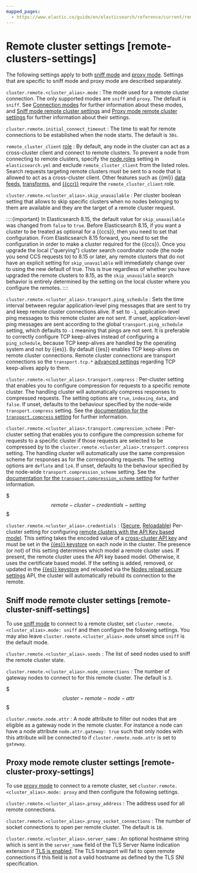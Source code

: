 ```yaml
---
mapped_pages:
  - https://www.elastic.co/guide/en/elasticsearch/reference/current/remote-clusters-settings.html
---
```


# Remote cluster settings [remote-clusters-settings]

The following settings apply to both [sniff mode](https://www.elastic.co/guide/en/elasticsearch/reference/current/remote-clusters.html#sniff-mode) and [proxy mode](https://www.elastic.co/guide/en/elasticsearch/reference/current/remote-clusters.html#proxy-mode). Settings that are specific to sniff mode and proxy mode are described separately.

`cluster.remote.<cluster_alias>.mode`
:   The mode used for a remote cluster connection. The only supported modes are `sniff` and `proxy`. The default is `sniff`. See [Connection modes](https://www.elastic.co/guide/en/elasticsearch/reference/current/remote-clusters.html#sniff-proxy-modes) for further information about these modes, and [Sniff mode remote cluster settings](#remote-cluster-sniff-settings) and [Proxy mode remote cluster settings](#remote-cluster-proxy-settings) for further information about their settings.

`cluster.remote.initial_connect_timeout`
:   The time to wait for remote connections to be established when the node starts. The default is `30s`.

`remote_cluster_client` [role](https://www.elastic.co/guide/en/elasticsearch/reference/current/modules-node.html#node-roles)
:   By default, any node in the cluster can act as a cross-cluster client and connect to remote clusters. To prevent a node from connecting to remote clusters, specify the [node.roles](https://www.elastic.co/guide/en/elasticsearch/reference/current/modules-node.html#node-roles) setting in `elasticsearch.yml` and exclude `remote_cluster_client` from the listed roles. Search requests targeting remote clusters must be sent to a node that is allowed to act as a cross-cluster client. Other features such as {{ml}} [data feeds](https://www.elastic.co/guide/en/elasticsearch/reference/current/ml-settings.html#general-ml-settings), [transforms](https://www.elastic.co/guide/en/elasticsearch/reference/current/transform-settings.html#general-transform-settings), and [{{ccr}}](../tools/cross-cluster-replication/set-up-cross-cluster-replication.md) require the `remote_cluster_client` role.

`cluster.remote.<cluster_alias>.skip_unavailable`
:   Per cluster boolean setting that allows to skip specific clusters when no nodes belonging to them are available and they are the target of a remote cluster request.

::::{important}
In Elasticsearch 8.15, the default value for `skip_unavailable` was changed from `false` to `true`. Before Elasticsearch 8.15, if you want a cluster to be treated as optional for a {{ccs}}, then you need to set that configuration. From Elasticsearch 8.15 forward, you need to set the configuration in order to make a cluster required for the {{ccs}}. Once you upgrade the local ("querying") cluster search coordinator node (the node you send CCS requests to) to 8.15 or later, any remote clusters that do not have an explicit setting for `skip_unavailable` will immediately change over to using the new default of true. This is true regardless of whether you have upgraded the remote clusters to 8.15, as the `skip_unavailable` search behavior is entirely determined by the setting on the local cluster where you configure the remotes.
::::


`cluster.remote.<cluster_alias>.transport.ping_schedule`
:   Sets the time interval between regular application-level ping messages that are sent to try and keep remote cluster connections alive. If set to `-1`, application-level ping messages to this remote cluster are not sent. If unset, application-level ping messages are sent according to the global `transport.ping_schedule` setting, which defaults to `-1` meaning that pings are not sent. It is preferable to correctly configure TCP keep-alives instead of configuring a `ping_schedule`, because TCP keep-alives are handled by the operating system and not by {{es}}. By default {{es}} enables TCP keep-alives on remote cluster connections. Remote cluster connections are transport connections so the `transport.tcp.*` [advanced settings](https://www.elastic.co/guide/en/elasticsearch/reference/current/modules-network.html#transport-settings) regarding TCP keep-alives apply to them.

`cluster.remote.<cluster_alias>.transport.compress`
:   Per-cluster setting that enables you to configure compression for requests to a specific remote cluster. The handling cluster will automatically compress responses to compressed requests. The setting options are `true`, `indexing_data`, and `false`. If unset, defaults to the behaviour specified by the node-wide `transport.compress` setting. See the [documentation for the `transport.compress` setting](https://www.elastic.co/guide/en/elasticsearch/reference/current/modules-network.html#transport-settings-compress) for further information.

`cluster.remote.<cluster_alias>.transport.compression_scheme`
:   Per-cluster setting that enables you to configure the compression scheme for requests to a specific cluster if those requests are selected to be compressed by to the `cluster.remote.<cluster_alias>.transport.compress` setting. The handling cluster will automatically use the same compression scheme for responses as for the corresponding requests. The setting options are `deflate` and `lz4`. If unset, defaults to the behaviour specified by the node-wide `transport.compression_scheme` setting. See the [documentation for the `transport.compression_scheme` setting](https://www.elastic.co/guide/en/elasticsearch/reference/current/modules-network.html#transport-settings-compression-scheme) for further information.

$$$remote-cluster-credentials-setting$$$

`cluster.remote.<cluster_alias>.credentials`
:   ([Secure](../security/secure-settings.md), [Reloadable](../security/secure-settings.md#reloadable-secure-settings)) Per-cluster setting for configuring [remote clusters with the API Key based model](remote-clusters-api-key.md). This setting takes the encoded value of a [cross-cluster API key](https://www.elastic.co/guide/en/elasticsearch/reference/current/security-api-create-cross-cluster-api-key.html) and must be set in the [{{es}} keystore](../security/secure-settings.md) on each node in the cluster. The presence (or not) of this setting determines which model a remote cluster uses. If present, the remote cluster uses the API key based model. Otherwise, it uses the certificate based model. If the setting is added, removed, or updated in the [{{es}} keystore](../security/secure-settings.md) and reloaded via the [Nodes reload secure settings](../security/secure-settings.md) API, the cluster will automatically rebuild its connection to the remote.

## Sniff mode remote cluster settings [remote-cluster-sniff-settings]

To use [sniff mode](https://www.elastic.co/guide/en/elasticsearch/reference/current/remote-clusters.html#sniff-mode) to connect to a remote cluster, set `cluster.remote.<cluster_alias>.mode: sniff` and then configure the following settings. You may also leave `cluster.remote.<cluster_alias>.mode` unset since `sniff` is the default mode.

`cluster.remote.<cluster_alias>.seeds`
:   The list of seed nodes used to sniff the remote cluster state.

`cluster.remote.<cluster_alias>.node_connections`
:   The number of gateway nodes to connect to for this remote cluster. The default is `3`.

$$$cluster-remote-node-attr$$$

`cluster.remote.node.attr`
:   A node attribute to filter out nodes that are eligible as a gateway node in the remote cluster. For instance a node can have a node attribute `node.attr.gateway: true` such that only nodes with this attribute will be connected to if `cluster.remote.node.attr` is set to `gateway`.


## Proxy mode remote cluster settings [remote-cluster-proxy-settings]

To use [proxy mode](https://www.elastic.co/guide/en/elasticsearch/reference/current/remote-clusters.html#proxy-mode) to connect to a remote cluster, set `cluster.remote.<cluster_alias>.mode: proxy` and then configure the following settings.

`cluster.remote.<cluster_alias>.proxy_address`
:   The address used for all remote connections.

`cluster.remote.<cluster_alias>.proxy_socket_connections`
:   The number of socket connections to open per remote cluster. The default is `18`.

`cluster.remote.<cluster_alias>.server_name`
:   An optional hostname string which is sent in the `server_name` field of the TLS Server Name Indication extension if [TLS is enabled](../security/secure-cluster-communications.md#encrypt-internode-communication). The TLS transport will fail to open remote connections if this field is not a valid hostname as defined by the TLS SNI specification.


